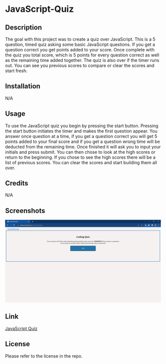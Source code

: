 # JavaScript-Quiz

## Description
The goal with this project was to create a quiz over JavaScript. This is a 5 question, timed quiz asking some basic JavaScript questions. If you get a question correct you get points added to your score. Once complete with the quiz you total score, which is 5 points for every question correct as well as the remaining time added together. The quiz is also over if the timer runs out. You can see you previous scores to compare or clear the scores and start fresh.

## Installation
N/A

## Usage
To use the JavaScript quiz you begin by pressing the start button. Pressing the start button initiates the timer and makes the first question appear. You answer once question at a time, if you get a question correct you will get 5 points added to your final score and if you get a question wrong time will be deducted from the remaining time. Once finished it will ask you to input your initials and press submit. You can then chose to look at the high scores or return to the beginning. If you chose to see the high scores there will be a list of previous scores. You can clear the scores and start building them all over. 

## Credits
N/A

## Screenshots
![start page](/assets/imgs/Screenshot_20221219_030219.png)

## Link
<a href = "https://cbaldock2.github.io/JavaScript-Quiz/">JavaScript Quiz</a>

## License
Please refer to the license in the repo.